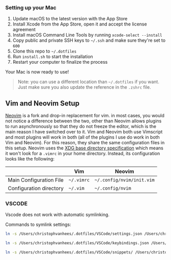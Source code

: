 ### Setting up your Mac

1. Update macOS to the latest version with the App Store
2. Install Xcode from the App Store, open it and accept the license agreement
3. Install macOS Command Line Tools by running `xcode-select --install`
4. Copy public and private SSH keys to `~/.ssh` and make sure they're set to `600`
5. Clone this repo to `~/.dotfiles`
6. Run `install.sh` to start the installation
7. Restart your computer to finalize the process

Your Mac is now ready to use!

> Note: you can use a different location than `~/.dotfiles` if you want. Just make sure you also update the reference in the `.zshrc` file.

## Vim and Neovim Setup

[Neovim](https://neovim.io/) is a fork and drop-in replacement for vim. in most cases, you would not notice a difference between the two, other than Neovim allows plugins to run asynchronously so that they do not freeze the editor, which is the main reason I have switched over to it. Vim and Neovim both use Vimscript and most plugins will work in both (all of the plugins I use do work in both Vim and Neovim). For this reason, they share the same configuration files in this setup. Neovim uses the [XDG base directory specification](http://standards.freedesktop.org/basedir-spec/basedir-spec-latest.html) which means it won't look for a `.vimrc` in your home directory. Instead, its configuration looks like the following:

|                         | Vim        | Neovim                    |
|-------------------------|------------|---------------------------|
| Main Configuration File  | `~/.vimrc` | `~/.config/nvim/init.vim` |
| Configuration directory | `~/.vim`   | `~/.config/nvim`          |

### VSCODE
Vscode does not work with automatic symlinking.

Commands to symlink settings:
```bash
ln -s /Users/christophvanhees/.dotfiles/VSCode/settings.json /Users/christophvanhees/Library/Application\ Support/Code/User/settings.json
```

```bash
ln -s /Users/christophvanhees/.dotfiles/VSCode/keybindings.json /Users/christophvanhees/Library/Application\ Support/Code/User/keybindings.json
```
```bash
ln -s /Users/christophvanhees/.dotfiles/VSCode/snippets/ /Users/christophvanhees/Library/Application\ Support/Code/User
```